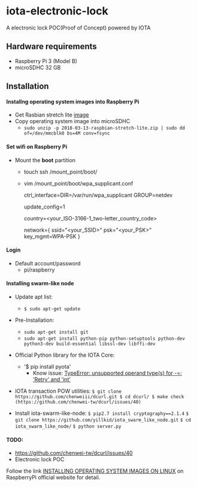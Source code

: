 # iota-electronic-lock
A electronic lock POC(Proof of Concept) powered by IOTA

## Hardware requirements
* Raspberry Pi 3 (Model B)
* microSDHC 32 GB

## Installation

#### Installng operating system images into Raspberry Pi

* Get Rasbian stretch lite [image](https://downloads.raspberrypi.org/raspbian_lite_latest)
* Copy operating system image into microSDHC
  * `sudo unzip -p 2018-03-13-raspbian-stretch-lite.zip | sudo dd of=/dev/mmcblk0 bs=4M conv=fsync`

#### Set wifi on Raspberry Pi
* Mount the **boot** partition
  * touch ssh /mount_point/boot/
  * vim /mount_point/boot/wpa_supplicant.conf
    
    ctrl_interface=DIR=/var/run/wpa_supplicant GROUP=netdev

    update_config=1

    country=<your_ISO-3166-1_two-letter_country_code>
    
    network={
        ssid="<your_SSID>"
        psk="<your_PSK>"
        key_mgmt=WPA-PSK
    }
    

#### Login
* Default account/password
  * pi/raspberry

#### Installing swarm-like node
* Update apt list:
  * `$ sudo apt-get update`

* Pre-Installation:
  * `sudo apt-get install git`
  * `sudo apt-get install python-pip python-setuptools python-dev python3-dev build-essential libssl-dev libffi-dev`

* Official Python library for the IOTA Core:
  * '$ pip install pyota'
    * Know issue: [TypeError: unsupported operand type(s) for -=: 'Retry' and 'int'](https://stackoverflow.com/questions/37495375/python-pip-install-throws-typeerror-unsupported-operand-types-for-retry)

* IOTA transaction POW utilities:
`
$ git clone https://github.com/chenweiii/dcurl.git
$ cd dcurl/
$ make check (https://github.com/chenwei-tw/dcurl/issues/40)
`

* Install iota-swarm-like-node:
`$ pip2.7 install cryptography==2.1.4`
`$ git clone https://github.com/yillkid/iota_swarm_like_node.git`
`$ cd iota_swarm_like_node/`
`$ python server.py`

#### TODO:
* https://github.com/chenwei-tw/dcurl/issues/40
* Electronic lock POC 

Follow the link [INSTALLING OPERATING SYSTEM IMAGES ON LINUX](https://www.raspberrypi.org/documentation/installation/installing-images/linux.md) on RaspberryPi official website for detail.

